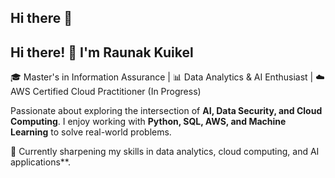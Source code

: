 ## Hi there 👋

## Hi there! 👋 I'm Raunak Kuikel
🎓 Master's in Information Assurance | 📊 Data Analytics & AI Enthusiast | ☁️ AWS Certified Cloud Practitioner (In Progress)

Passionate about exploring the intersection of **AI, Data Security, and Cloud Computing**. I enjoy working with **Python, SQL, AWS, and Machine Learning** to solve real-world problems.

🚀 Currently sharpening my skills in data analytics, cloud computing, and AI applications**.
